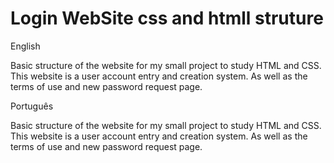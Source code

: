 # Login WebSite css and htmll struture
English

Basic structure of the website for my small project to study HTML and CSS. This website is a user account entry and creation system. As well as the terms of use and new password request page.

Português

Basic structure of the website for my small project to study HTML and CSS. This website is a user account entry and creation system. As well as the terms of use and new password request page.
